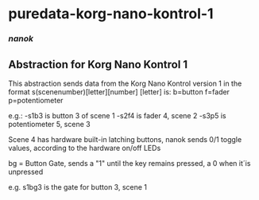 # puredata-korg-nano-kontrol-1
### _nanok_

## Abstraction for Korg Nano Kontrol 1


This abstraction sends data from the Korg Nano Kontrol version 1 in the format s(scenenumber)[letter][number]
[letter] is: b=button f=fader p=potentiometer

e.g.:
-s1b3 is button 3 of scene 1
-s2f4 is fader 4, scene 2
-s3p5 is potentiometer 5, scene 3

Scene 4 has hardware built-in latching buttons, nanok sends 0/1 toggle values, according to the hardware on/off LEDs

bg = Button Gate, sends a "1" until the key remains pressed, a 0 when it´is unpressed

e.g. s1bg3 is the gate for button 3, scene 1
